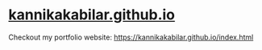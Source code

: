 # [kannikakabilar.github.io](https://kannikakabilar.github.io/index.html)
Checkout my portfolio website: https://kannikakabilar.github.io/index.html
